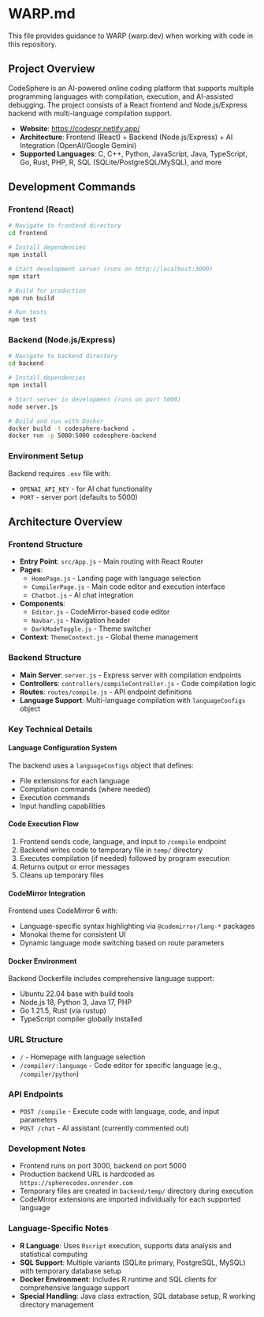 # WARP.md

This file provides guidance to WARP (warp.dev) when working with code in this repository.

## Project Overview

CodeSphere is an AI-powered online coding platform that supports multiple programming languages with compilation, execution, and AI-assisted debugging. The project consists of a React frontend and Node.js/Express backend with multi-language compilation support.

- **Website**: https://codespr.netlify.app/
- **Architecture**: Frontend (React) + Backend (Node.js/Express) + AI Integration (OpenAI/Google Gemini)
- **Supported Languages**: C, C++, Python, JavaScript, Java, TypeScript, Go, Rust, PHP, R, SQL (SQLite/PostgreSQL/MySQL), and more

## Development Commands

### Frontend (React)
```bash
# Navigate to frontend directory
cd frontend

# Install dependencies
npm install

# Start development server (runs on http://localhost:3000)
npm start

# Build for production
npm run build

# Run tests
npm test
```

### Backend (Node.js/Express)
```bash
# Navigate to backend directory
cd backend

# Install dependencies
npm install

# Start server in development (runs on port 5000)
node server.js

# Build and run with Docker
docker build -t codesphere-backend .
docker run -p 5000:5000 codesphere-backend
```

### Environment Setup
Backend requires `.env` file with:
- `OPENAI_API_KEY` - for AI chat functionality
- `PORT` - server port (defaults to 5000)

## Architecture Overview

### Frontend Structure
- **Entry Point**: `src/App.js` - Main routing with React Router
- **Pages**: 
  - `HomePage.js` - Landing page with language selection
  - `CompilerPage.js` - Main code editor and execution interface
  - `Chatbot.js` - AI chat integration
- **Components**: 
  - `Editor.js` - CodeMirror-based code editor
  - `Navbar.js` - Navigation header
  - `DarkModeToggle.js` - Theme switcher
- **Context**: `ThemeContext.js` - Global theme management

### Backend Structure
- **Main Server**: `server.js` - Express server with compilation endpoints
- **Controllers**: `controllers/compileController.js` - Code compilation logic
- **Routes**: `routes/compile.js` - API endpoint definitions
- **Language Support**: Multi-language compilation with `languageConfigs` object

### Key Technical Details

#### Language Configuration System
The backend uses a `languageConfigs` object that defines:
- File extensions for each language
- Compilation commands (where needed)
- Execution commands
- Input handling capabilities

#### Code Execution Flow
1. Frontend sends code, language, and input to `/compile` endpoint
2. Backend writes code to temporary file in `temp/` directory
3. Executes compilation (if needed) followed by program execution
4. Returns output or error messages
5. Cleans up temporary files

#### CodeMirror Integration
Frontend uses CodeMirror 6 with:
- Language-specific syntax highlighting via `@codemirror/lang-*` packages
- Monokai theme for consistent UI
- Dynamic language mode switching based on route parameters

#### Docker Environment
Backend Dockerfile includes comprehensive language support:
- Ubuntu 22.04 base with build tools
- Node.js 18, Python 3, Java 17, PHP
- Go 1.21.5, Rust (via rustup)
- TypeScript compiler globally installed

### URL Structure
- `/` - Homepage with language selection
- `/compiler/:language` - Code editor for specific language (e.g., `/compiler/python`)

### API Endpoints
- `POST /compile` - Execute code with language, code, and input parameters
- `POST /chat` - AI assistant (currently commented out)

### Development Notes
- Frontend runs on port 3000, backend on port 5000
- Production backend URL is hardcoded as `https://spherecodes.onrender.com`
- Temporary files are created in `backend/temp/` directory during execution
- CodeMirror extensions are imported individually for each supported language

### Language-Specific Notes
- **R Language**: Uses `Rscript` execution, supports data analysis and statistical computing
- **SQL Support**: Multiple variants (SQLite primary, PostgreSQL, MySQL) with temporary database setup
- **Docker Environment**: Includes R runtime and SQL clients for comprehensive language support
- **Special Handling**: Java class extraction, SQL database setup, R working directory management
